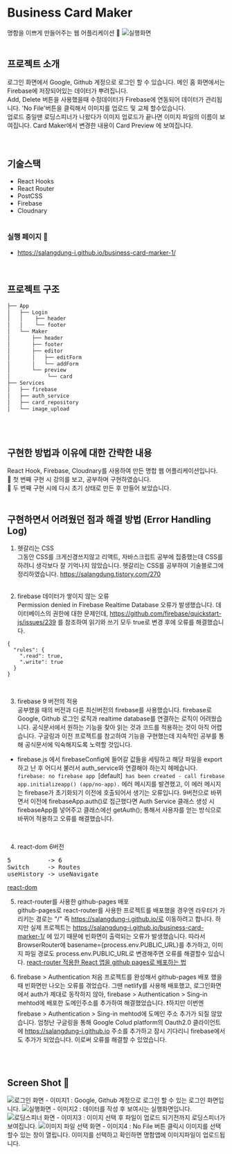 # Business Card Maker
명함을 이쁘게 만들어주는 웹 어플리케이션 📇
<img src="public/images/capture/cardMaker-main.png" title="실행화면"> 
<br><br>

## 프로젝트 소개  
로그인 화면에서 Google, Github 계정으로 로그인 할 수 있습니다. 메인 홈 화면에서는 Firebase에 저장되어있는 데이터가 뿌려집니다.  
Add, Delete 버튼을 사용했을때 수정데이터가 Firebase에 연동되어 데이터가 관리됩니다. 'No File'버튼을 클릭해서 이미지를 업로드 및 교체 할수있습니다.  
업로드 중일땐 로딩스피너가 나왔다가 이미지 업로드가 끝나면 이미지 파일의 이름이 보여집니다. Card Maker에서 변경한 내용이 Card Preview 에 보여집니다.  
<br><br>

## 기술스택 
- React Hooks
- React Router
- PostCSS
- Firebase
- Cloudnary
<br><br>

### 실행 페이지 🔗 
- https://salangdung-i.github.io/business-card-marker-1/
<br>
 

## 프로젝트 구조
```bash
├── App
│   ├── Login
│   │    ├── header
│   │    └── footer
│   └── Maker
│       ├── header
│       ├── footer
│       ├── editor
│       │   ├── editForm
│       │   └── addForm   
│       └── preview
│            └── card
├── Services
│   ├── firebase
│   ├── auth_service
│   ├── card_repository
│   └── image_upload

``` 
<br><br>

## 구현한 방법과 이유에 대한 간략한 내용
React Hook, Firebase, Cloudnary를 사용하여 만든 명합 웹 어플리케이션입니다. 
<br/>
📖 첫 번째 구현 시 강의를 보고, 공부하며 구현하였습니다.<br/>
📖 두 번째 구현 시에 다시 초기 상태로 만든 후 만들어 보았습니다.
<br><br>


## 구현하면서 어려웠던 점과 해결 방법 (Error Handling Log)

1. 헷갈리는 CSS  
그동안 CSS를 크게신경쓰지않고 리액트, 자바스크립트 공부에 집중했는데 CSS를 하려니 생각보다 잘 기억나지 않았습니다. 헷갈리는 CSS를 공부하여 기술블로그에 정리하였습니다. https://salangdung.tistory.com/270
<br/><br/>

2. firebase 데이터가 쌓이지 않는 오류  
Permission denied in Firebase Realtime Database 오류가 발생했습니다. 데이터베이스의 권한에 대한 문제인데, https://github.com/firebase/quickstart-js/issues/239 를 참조하여 읽기와 쓰기 모두 true로 변경 후에 오류를 해결했습니다. 

```
{
  "rules": {
    ".read": true,
    ".write": true
  }
}
```
<br/>

3. firebase 9 버전의 적용  
공부했을 때의 버전과 다른 최신버전의 firebase를 사용했습니다.
firebase로 Google, Github 로그인 로직과 realtime database를 연결하는 로직이 어려웠습니다. 공식문서에서 원하는 기능을 찾아 읽는 것과 코드를 적용하는 것이 아직 어렵습니다. 구글링과 이전 프로젝트를 참고하여 기능을 구현했는데 지속적인 공부를 통해 공식문서에 익숙해지도록 노력할 것입니다.

  - firebase.js 에서 firebaseConfig에 들어갈 값들을 세팅하고 해당 파일을 export하고 난 후 어디서 불러서 auth_service와 연결해야 하는지 헤메습니다.
`firebase: no firebase app `[default]` has been created - call firebase app.initializeapp() (app/no-app).`
에러 메시지를 발견했고, 이 에러 메시지는 firebase가 초기화되기 이전에 호출되어서 생기는 오류입니다. 9버전으로 바뀌면서 이전에 firebaseApp.auth()로 접근했다면
Auth Service 클래스 생성 시 firebaseApp를 넣어주고 클래스에선 getAuth(); 통해서
사용자를 얻는 방식으로 바뀌어 적용하고 오류를 해결했습니다.
<br/>

4. react-dom 6버전  
<pre>
5          -> 6   
Switch     -> Routes  
useHistory -> useNavigate
</pre>
[react-dom](https://reactrouter.com/docs/en/v6/getting-started/concepts#locations)


5. react-router를 사용한 github-pages 배포  
github-pages로 react-router를 사용한 프로젝트를 배포했을 경우엔 라우터가 가리키는 경로는 "/" 즉 https://salangdung-i.github.io/로 이동하려고 합니다. 하지만 실제 프로젝트는 https://salangdung-i.github.io/business-card-marker-1/ 에 있기 때문에 빈화면이 출력되는 오류가 발생했습니다. 따라서 BrowserRouter에 basename={process.env.PUBLIC_URL}를 추가하고, 이미지 파일 경로도 process.env.PUBLIC_URL로 변경해주면 오류를 해결할수 있습니다.
[react-router 적용한 React 앱을 github pages로 배포하는 법](https://medium.com/@_diana_lee/react-react-router-%EC%A0%81%EC%9A%A9%ED%95%9C-react-%EC%95%B1%EC%9D%84-github-pages%EB%A1%9C-%EB%B0%B0%ED%8F%AC%ED%95%98%EB%8A%94-%EB%B2%95-5f6119c6a5d9)

6. firebase > Authentication
처음 프로젝트를 완성해서 github-pages 배포 했을 때 빈화면만 나오는 오류를 겪었습다. 그땐 netlify를 사용해 배포했고, 로그인화면에서 auth가 제대로 동작하지 않아, firebase > Authentication > Sing-in mehtod에 배포한 도메인주소를 추가하여 해결했었습니다. 
❗️하지만 이번엔 firebase > Authentication > Sing-in mehtod에 도메인 주소 추가가 되질 않았습니다. 엄청난 구글링을 통해 Google Colud platform의 Oauth2.0 클라이언트에 https://salangdung-i.github.io 주소를 추가하고 잠시 기다리니 firebase에서도 추가가 되었습니다. 이로써 오류를 해결할 수 있었습니다.  


<br><br>


## Screen Shot 📸
<img src="public/images/capture/cardMaker-login.png" title="로그인 화면" >
- 이미지1 : Google, Github 계정으로 로그인 할 수 있는 로그인 화면입니다. 
<img src="public/images/capture/cardMaker-main.png" title="실행화면"> 
- 이미지2 : 데이터를 작성 후 보여시는 실행화면입니다. 
<img src="public/images/capture/cardMaker-loading.png" title="로딩스피너 화면"> 
- 이미지3 : 이미지 선택 후 파일이 업로드 되기전까지 로딩스피너가 보여집니다.   
<img src="public/images/capture/cardMaker-image.png" title="이미지 파일 선택 화면">
- 이미지4 : No File 버튼 클릭시 이미지를 선택할수 있는 창이 열립니다. 이미지를 선택하고 확인하면 명함앱에 이미지파일이 업로드됩니다. 

